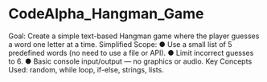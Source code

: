 # CodeAlpha_Hangman_Game
Goal: Create a simple text-based Hangman game where the player guesses a word one letter at a time.  Simplified Scope:  ● Use a small list of 5 predefined words (no need to use a file or API).  ● Limit incorrect guesses to 6.  ● Basic console input/output — no graphics or audio.  Key Concepts Used: random, while loop, if-else, strings, lists.
